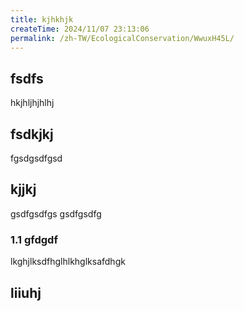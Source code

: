 ```yaml
---
title: kjhkhjk
createTime: 2024/11/07 23:13:06
permalink: /zh-TW/EcologicalConservation/WwuxH45L/
---
```



## fsdfs
hkjhljhjhlhj
## fsdkjkj

fgsdgsdfgsd

## kjjkj

gsdfgsdfgs
gsdfgsdfg

### 1.1 gfdgdf


lkghjlksdfhglhlkhglksafdhgk

## liiuhj

